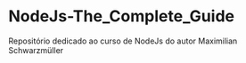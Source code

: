 # NodeJs-The_Complete_Guide
Repositório dedicado ao curso de NodeJs do autor Maximilian Schwarzmüller
